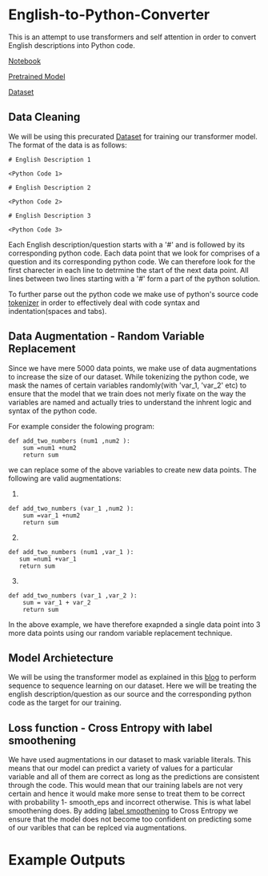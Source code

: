 # English-to-Python-Converter
This is an attempt to use transformers and self attention in order to convert English descriptions into Python code.

[Notebook](https://github.com/divyam96/English-to-Python-Converter/blob/main/English_to_Python.ipynb) 

[Pretrained Model](https://drive.google.com/file/d/1-YLd_DTt3W8R_vqga70zdJ8pdK3x2nWm/view?usp=sharing) 

[Dataset](https://drive.google.com/file/d/1rHb0FQ5z5ZpaY2HpyFGY6CeyDG0kTLoO/view?usp=sharing)

## Data Cleaning

We will be using this precurated [Dataset](https://drive.google.com/file/d/1rHb0FQ5z5ZpaY2HpyFGY6CeyDG0kTLoO/view?usp=sharing) for training our transformer model. The format of the data is as follows:

```
# English Description 1

<Python Code 1>

# English Description 2

<Python Code 2>

# English Description 3

<Python Code 3>
```

Each English description/question starts with a '#' and is followed by its corresponding python code. Each data point that we look for comprises of a question and its corresponding python code. We can therefore look for the first charecter in each line to detrmine the start of the next data point. All lines between two lines starting with a '#' form a part of the python solution.

To further parse out the python code we make use of python's source code [tokenizer](https://docs.python.org/3/library/tokenize.html) in order to effectively deal with code syntax and indentation(spaces and tabs). 

## Data Augmentation - Random Variable Replacement

Since we have mere 5000 data points, we make use of data augmentations to increase the size of our dataset. While tokenizing the python code, we mask the names of certain variables randomly(with 'var_1, 'var_2' etc) to ensure that the model that we train does not merly fixate on the way the variables are named and actually tries to understand the inhrent logic and syntax of the python code.

For example consider the folowing program:

```
def add_two_numbers (num1 ,num2 ):
    sum =num1 +num2 
    return sum
```

we can replace some of the above variables to create new data points. The following are valid augmentations:

1. 
```
def add_two_numbers (var_1 ,num2 ):
    sum =var_1 +num2 
    return sum
```
2.
 ```
def add_two_numbers (num1 ,var_1 ):
    sum =num1 +var_1 
    return sum
```
3.
```
def add_two_numbers (var_1 ,var_2 ):
    sum = var_1 + var_2 
    return sum
```

In the above example, we have therefore exapnded a single data point into 3 more data points using our random variable replacement technique.

## Model Archietecture

We will be using the transformer model as explained in this [blog](https://ai.plainenglish.io/lets-pay-attention-to-transformers-a1c2dc566dbd) to perform sequence to sequence learning on our dataset. Here we will be treating the english description/question as our source and the corresponding python code as the target for our training. 

## Loss function -  Cross Entropy with label smoothening

We have used augmentations in our dataset to mask variable literals. This means that our model can predict a variety of values for a particular variable and all of them are correct as long as the predictions are consistent through the code. This would mean that our training labels are not very certain and hence it would make more sense to treat them to be correct with probability 1- smooth_eps and incorrect otherwise. This is what label smoothening does. By adding [label smoothening](https://arxiv.org/abs/1906.02629) to Cross Entropy we ensure that the model does not become too confident on predicting some of our varibles that can be replced via augmentations. 

# Example Outputs



